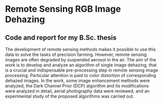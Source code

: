# Remote Sensing RGB Image Dehazing

## Code and report for my B.Sc. thesis

The development of remote sensing methods makes it possible to use this data to solve the tasks of precision farming.
    However, remote sensing images are often degraded by suspended aerosol in the air. 
    The aim of the work is to develop and analyze an algorithm of single image dehazing, that is a crucial and indispensable pre-processing step in remote sensing image processing.
    Particular attention is paid to color distortion of corresponding dehazed images.
    In the work, some image enhancement methods were analyzed, the Dark Channel Prior (DCP) algorithm and its modifications were analyzed in detail, aerial photography data were reviewed, and an experimental study of the proposed algorithms was carried out.
